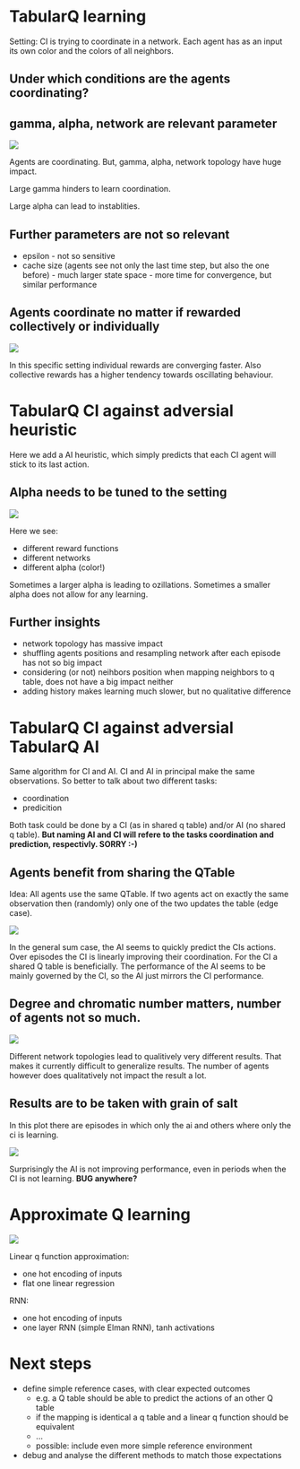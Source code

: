 # TabularQ learning 

Setting: 
CI is trying to coordinate in a network. Each agent has as an input its own color and the colors of all neighbors.


## Under which conditions are the agents coordinating?


## gamma, alpha, network are relevant parameter

![](../../runs/heuristic_tabular/tabular_vs_heuristic_2/plots/alpha_gamma.png)

Agents are coordinating. But, gamma, alpha, network topology have huge impact. 

Large gamma hinders to learn coordination. 

Large alpha can lead to instablities.

## Further parameters are not so relevant

* epsilon - not so sensitive
* cache size (agents see not only the last time step, but also the one before) - much larger state space - more time for convergence, but similar performance


## Agents coordinate no matter if rewarded collectively or individually
![](../../runs/heuristic_tabular/tabular_vs_heuristic_2/plots/rewards.png)

In this specific setting individual rewards are converging faster. Also collective rewards has a higher tendency towards oscillating behaviour.

# TabularQ CI against adversial heuristic

Here we add a AI heuristic, which simply predicts that each CI agent will stick to its last action. 

## Alpha needs to be tuned to the setting

![](../../runs/heuristic_tabular/tabular_vs_heuristic_3/plots/alpha.png)

Here we see:
* different reward functions
* different networks
* different alpha (color!)

Sometimes a larger alpha is leading to ozillations.
Sometimes a smaller alpha does not allow for any learning.

## Further insights

* network topology has massive impact
* shuffling agents positions and resampling network after each episode has not so big impact
* considering (or not) neihbors position when mapping neighbors to q table, does not have a big impact neither
* adding history makes learning much slower, but no qualitative difference


# TabularQ CI against adversial TabularQ AI

Same algorithm for CI and AI. CI and AI in principal make the same observations. So better to talk about two different tasks:
- coordination
- predicition

Both task could be done by a CI (as in shared q table) and/or AI (no shared q table). **But naming AI and CI will refere to the tasks coordination and prediction, respectivly. SORRY :-)**

## Agents benefit from sharing the QTable

Idea: All agents use the same QTable. If two agents act on exactly the same observation then (randomly) only one of the two updates the table (edge case).

![](../../runs/heuristic_tabular/t_vs_t_share_table/plots/selection.png)

In the general sum case, the AI seems to quickly predict the CIs actions. Over episodes the CI is linearly improving their coordination. For the CI a shared Q table is beneficially. The performance of the AI seems to be mainly governed by the CI, so the AI just mirrors the CI performance.


## Degree and chromatic number matters, number of agents not so much.

![](../../runs/heuristic_tabular/t_vs_t_networks/plots/chromatic_number.png)

Different network topologies lead to qualitively very different results. That makes it currently difficult to generalize results. The number of agents however does qualitatively not impact the result a lot.


## Results are to be taken with grain of salt

In this plot there are episodes in which only the ai and others where only the ci is learning. 

![](../../runs/dev/scheduler/plots/plot.png)

Surprisingly the AI is not improving performance, even in periods when the CI is not learning. **BUG anywhere?**

# Approximate Q learning

![](../../runs/maq/maq_vs_heuristic/plots/reward.png)

Linear q function approximation:
* one hot encoding of inputs
* flat one linear regression

RNN: 
* one hot encoding of inputs
* one layer RNN (simple Elman RNN), tanh activations

# Next steps

* define simple reference cases, with clear expected outcomes
    * e.g. a Q table should be able to predict the actions of an other Q table
    * if the mapping is identical a q table and a linear q function should be equivalent
    * ...
    * possible: include even more simple reference environment
* debug and analyse the different methods to match those expectations
